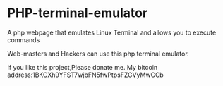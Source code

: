 # PHP-terminal-emulator
A php webpage that emulates Linux Terminal and allows you to execute commands

Web-masters and Hackers can use this php terminal emulator.


If you like this project,Please donate me.
My bitcoin address:1BKCXh9YFST7wjbFN5fwPtpsFZCVyMwCCb
